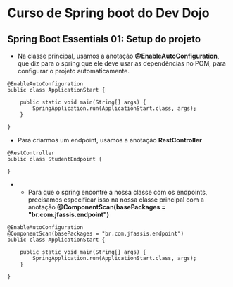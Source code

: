 # Curso de Spring boot do Dev Dojo

## Spring Boot Essentials 01: Setup do projeto

- Na classe principal, usamos a anotação **@EnableAutoConfiguration**, que diz para o spring que ele deve usar as dependências no POM, para configurar o projeto automaticamente.

```
@EnableAutoConfiguration
public class ApplicationStart {

	public static void main(String[] args) {
		SpringApplication.run(ApplicationStart.class, args);
	}
	
}

```
- Para criarmos um endpoint, usamos a anotação **RestController**

```
@RestController
public class StudentEndpoint {

}
```

- - Para que o spring encontre a nossa classe com os endpoints, precisamos especificar isso na nossa classe principal com a anotação **@ComponentScan(basePackages = "br.com.jfassis.endpoint")**

```
@EnableAutoConfiguration
@ComponentScan(basePackages = "br.com.jfassis.endpoint")
public class ApplicationStart {

	public static void main(String[] args) {
		SpringApplication.run(ApplicationStart.class, args);
	}
	
}
```

